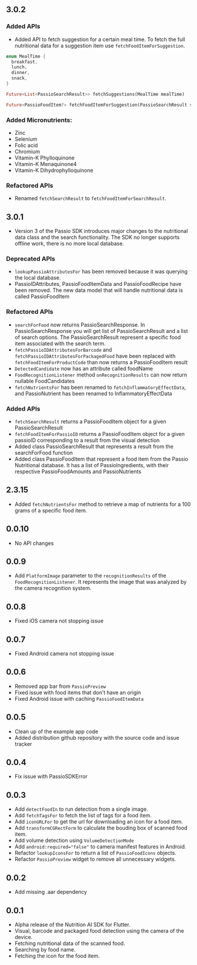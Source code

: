 ## 3.0.2

### Added APIs

* Added API to fetch suggestion for a certain meal time. To fetch the full nutritional data for a suggestion item use `fetchFoodItemForSuggestion`.
```dart
enum MealTime {
  breakfast,
  lunch,
  dinner,
  snack,
}

Future<List<PassioSearchResult>> fetchSuggestions(MealTime mealTime)

Future<PassioFoodItem?> fetchFoodItemForSuggestion(PassioSearchResult suggestion)
```

### Added Micronutrients:

* Zinc
* Selenium
* Folic acid
* Chromium
* Vitamin-K Phylloquinone
* Vitamin-K Menaquinone4
* Vitamin-K Dihydrophylloquinone

### Refactored APIs

* Renamed ```fetchSearchResult``` to ```fetchFoodItemForSearchResult```.

## 3.0.1

* Version 3 of the Passio SDK introduces major changes to the nutritional data class and the search functionality. The SDK no longer supports offline work, there is no more local database.

### Deprecated APIs
* `lookupPassioAttributesFor` has been removed because it was querying the local database.
* PassioIDAttributes, PassioFoodItemData and PassioFoodRecipe have been removed. The new data model that will handle nutritional data is called PassioFoodItem
### Refactored APIs
* `searchForFood` now returns PassioSearchResponse. In PassioSearchResponse you will get list of PassioSearchResult and a list of search options. The PassioSearchResult represent a specific food item associated with the search term.
* `fetchPassioIDAttributesForBarcode` and `fetchPassioIDAttributesForPackagedFood` have been replaced with `fetchFoodItemForProductCode` than now returns a PassioFoodItem result
* `DetectedCandidate` now has an attribute called foodName
* `FoodRecognitionListener` method `onRecognitionResults` can now return nullable FoodCandidates
* `fetchNutrientsFor` has been renamed to `fetchInflammatoryEffectData`, and PassioNutrient has been renamed to InflammatoryEffectData
### Added APIs
* `fetchSearchResult` returns a PassioFoodItem object for a given PassioSearchResult
* `fetchFoodItemForPassioID` returns a PassioFoodItem object for a given passioID corresponding to a result from the visual detection
* Added class PassioSearchResult that represents a result from the searchForFood function
* Added class PassioFoodItem that represent a food item from the Passio Nutritional database. It has a list of PassioIngredients, with their respective PassioFoodAmounts and PassioNutrients

## 2.3.15

* Added `fetchNutrientsFor` method to retrieve a map of nutrients for a 100 grams of a specific food item.

## 0.0.10

* No API changes

## 0.0.9

* Add `PlatformImage` parameter to the `recognitionResults` of the `FoodRecognitionListener`. It represents the image that was analyzed by the camera recognition system.

## 0.0.8

* Fixed iOS camera not stopping issue

## 0.0.7

* Fixed Android camera not stopping issue

## 0.0.6

* Removed app bar from `PassioPreview`
* Fixed issue with food items that don't have an origin
* Fixed Android issue with caching `PassioFoodItemData`

## 0.0.5

* Clean up of the example app code
* Added distribution github repository with the source code and issue tracker

## 0.0.4

* Fix issue with PassioSDKError

## 0.0.3

* Add `detectFoodIn` to run detection from a single image.
* Add `fetchTagsFor` to fetch the list of tags for a food item.
* Add `iconURLFor` to get the url for downloading an icon for a food item.
* Add `transformCGRectForm` to calculate the bouding box of scanned food item.
* Add volume detection using `VolumeDetectionMode`
* Add `android:required="false"` to camera manifest features in Android.
* Refactor `lookupIconsFor` to return a list of `PassioFoodIcons` objects.
* Refactor `PassioPreview` widget to remove all unnecessary widgets. 

## 0.0.2

* Add missing .aar dependency

## 0.0.1

* Alpha release of the Nutrition AI SDK for Flutter.
* Visual, barcode and packaged food detection using the camera of the device.
* Fetching nutritional data of the scanned food.
* Searching by food name.
* Fetching the icon for the food item.
